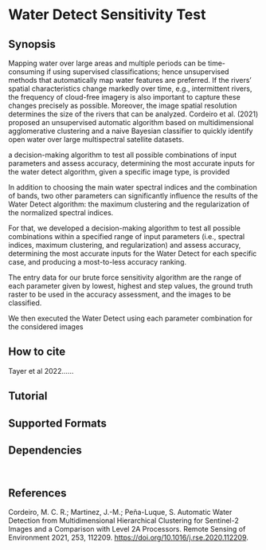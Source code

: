 # Water Detect Sensitivity Test

## Synopsis

Mapping water over large areas and multiple periods can be time-consuming if using supervised classifications; hence unsupervised methods that automatically map water features are preferred. If the rivers’ spatial characteristics change markedly over time, e.g., intermittent rivers, the frequency of cloud-free imagery is also important to capture these changes precisely as possible. Moreover, the image spatial resolution determines the size of the rivers that can be analyzed. Cordeiro et al. (2021) proposed an unsupervised automatic algorithm based on multidimensional agglomerative clustering and a naive Bayesian classifier to quickly identify open water over large multispectral satellite datasets. 

a decision-making algorithm to test all possible combinations of input parameters and assess accuracy, determining the most accurate inputs for the water detect algorithm, given a specific image type, is provided


In addition to choosing the main water spectral indices and the combination of bands, two other parameters can significantly influence the results of the Water Detect algorithm: the maximum clustering and the regularization of the normalized spectral indices. 

For that, we developed a decision-making algorithm to test all possible combinations within a specified range of input parameters (i.e., spectral indices, maximum clustering, and regularization) and assess accuracy, determining the most accurate inputs for the Water Detect for each specific case, and producing a most-to-less accuracy ranking. 

The entry data for our brute force sensitivity algorithm are the range of each parameter given by lowest, highest and step values, the ground truth raster to be used in the accuracy assessment, and the images to be classified.

We then executed the Water Detect using each parameter combination for the considered images 

## How to cite
Tayer et al 2022......

## Tutorial


## Supported Formats


## Dependencies

```


```

## References
Cordeiro, M. C. R.; Martinez, J.-M.; Peña-Luque, S. Automatic Water Detection from Multidimensional Hierarchical Clustering for Sentinel-2 Images and a Comparison with Level 2A Processors. Remote Sensing of Environment 2021, 253, 112209. https://doi.org/10.1016/j.rse.2020.112209.
